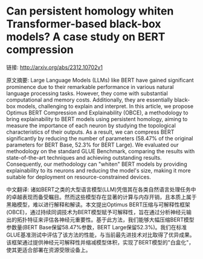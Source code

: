 # Can persistent homology whiten Transformer-based black-box models? A case study on BERT compression

链接: http://arxiv.org/abs/2312.10702v1

原文摘要:
Large Language Models (LLMs) like BERT have gained significant prominence due
to their remarkable performance in various natural language processing tasks.
However, they come with substantial computational and memory costs.
Additionally, they are essentially black-box models, challenging to explain and
interpret. In this article, we propose Optimus BERT Compression and
Explainability (OBCE), a methodology to bring explainability to BERT models
using persistent homology, aiming to measure the importance of each neuron by
studying the topological characteristics of their outputs. As a result, we can
compress BERT significantly by reducing the number of parameters (58.47% of the
original parameters for BERT Base, 52.3% for BERT Large). We evaluated our
methodology on the standard GLUE Benchmark, comparing the results with
state-of-the-art techniques and achieving outstanding results. Consequently,
our methodology can "whiten" BERT models by providing explainability to its
neurons and reducing the model's size, making it more suitable for deployment
on resource-constrained devices.

中文翻译:
诸如BERT之类的大型语言模型(LLM)凭借其在各类自然语言处理任务中的卓越表现而备受瞩目。然而这些模型存在显著的计算与内存开销，且本质上属于黑箱模型，难以进行解释和解读。本文提出Optimus BERT压缩与可解释性框架(OBCE)，通过持续同调技术为BERT模型赋予可解释性，旨在通过分析神经元输出的拓扑特征来评估各神经元重要性。基于此方法，我们能够大幅压缩BERT模型参数量(BERT Base保留58.47%参数，BERT Large保留52.3%)。我们在标准GLUE基准测试中评估了该方法的性能，与当前最先进技术对比取得了优异成果。该框架通过提供神经元可解释性并缩减模型体积，实现了BERT模型的"白盒化"，使其更适合部署在资源受限设备上。
